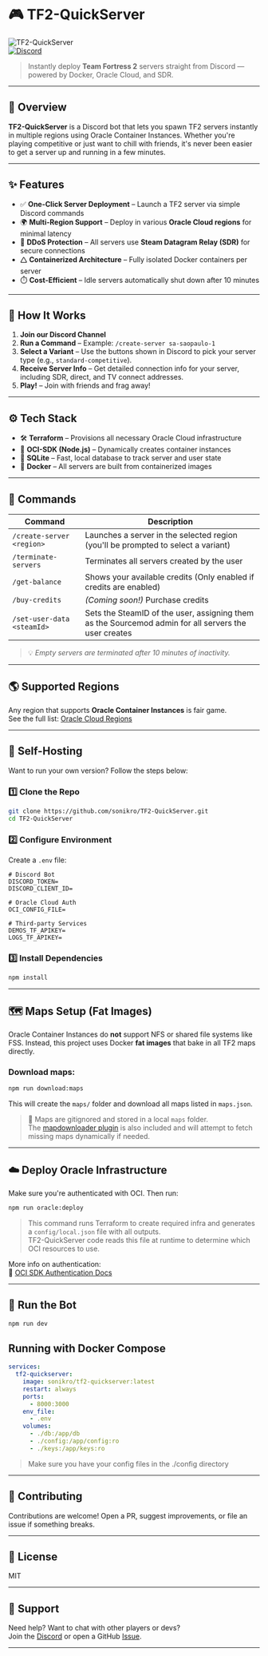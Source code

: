 # 🎮 TF2-QuickServer

![TF2-QuickServer](https://img.shields.io/badge/TF2-QuickServer-blue?style=for-the-badge&logo=steam)  
[![Discord](https://img.shields.io/discord/1359667090092458055?label=Join%20Our%20Discord&logo=discord&style=for-the-badge)](https://discord.gg/HfDgMj73cW)

> Instantly deploy **Team Fortress 2** servers straight from Discord — powered by Docker, Oracle Cloud, and SDR.

---

## 🚀 Overview

**TF2-QuickServer** is a Discord bot that lets you spawn TF2 servers instantly in multiple regions using Oracle Container Instances. Whether you're playing competitive or just want to chill with friends, it's never been easier to get a server up and running in a few minutes.

---

## ✨ Features

- ✅ **One-Click Server Deployment** – Launch a TF2 server via simple Discord commands  
- 🌍 **Multi-Region Support** – Deploy in various **Oracle Cloud regions** for minimal latency  
- 🔐 **DDoS Protection** – All servers use **Steam Datagram Relay (SDR)** for secure connections  
- 🛆 **Containerized Architecture** – Fully isolated Docker containers per server  
- ⏱️ **Cost-Efficient** – Idle servers automatically shut down after 10 minutes

---

## 🧐 How It Works

1. **Join our Discord Channel**
2. **Run a Command** – Example: `/create-server sa-saopaulo-1`
3. **Select a Variant** – Use the buttons shown in Discord to pick your server type (e.g., `standard-competitive`).
4. **Receive Server Info** – Get detailed connection info for your server, including SDR, direct, and TV connect addresses.
5. **Play!** – Join with friends and frag away!

---

## ⚙️ Tech Stack

- 🛠️ **Terraform** – Provisions all necessary Oracle Cloud infrastructure  
- 🧪 **OCI-SDK (Node.js)** – Dynamically creates container instances  
- 📂 **SQLite** – Fast, local database to track server and user state  
- 🐳 **Docker** – All servers are built from containerized images  

---

## 📘 Commands

| Command | Description |
|--------|-------------|
| `/create-server <region>` | Launches a server in the selected region (you'll be prompted to select a variant) |
| `/terminate-servers` | Terminates all servers created by the user |
| `/get-balance` | Shows your available credits (Only enabled if credits are enabled) |
| `/buy-credits` | *(Coming soon!)* Purchase credits |
| `/set-user-data <steamId>` | Sets the SteamID of the user, assigning them as the Sourcemod admin for all servers the user creates |

> 💡 *Empty servers are terminated after 10 minutes of inactivity.*

---

## 🌎 Supported Regions

Any region that supports **Oracle Container Instances** is fair game.  
See the full list: [Oracle Cloud Regions](https://www.oracle.com/cloud/public-cloud-regions/)

---

## 🔧 Self-Hosting

Want to run your own version? Follow the steps below:

### 1️⃣ Clone the Repo

```bash
git clone https://github.com/sonikro/TF2-QuickServer.git
cd TF2-QuickServer
```

### 2️⃣ Configure Environment

Create a `.env` file:

```env
# Discord Bot
DISCORD_TOKEN=
DISCORD_CLIENT_ID=

# Oracle Cloud Auth
OCI_CONFIG_FILE=

# Third-party Services
DEMOS_TF_APIKEY=
LOGS_TF_APIKEY=
```

### 3️⃣ Install Dependencies

```bash
npm install
```

---

## 🗺️ Maps Setup (Fat Images)

Oracle Container Instances do **not** support NFS or shared file systems like FSS. Instead, this project uses Docker **fat images** that bake in all TF2 maps directly.

### Download maps:

```bash
npm run download:maps
```

This will create the `maps/` folder and download all maps listed in `maps.json`.

> 📝 Maps are gitignored and stored in a local `maps` folder.  
> The [mapdownloader plugin](https://github.com/spiretf/mapdownloader) is also included and will attempt to fetch missing maps dynamically if needed.

---

## ☁️ Deploy Oracle Infrastructure

Make sure you're authenticated with OCI. Then run:

```bash
npm run oracle:deploy
```

> This command runs Terraform to create required infra and generates a `config/local.json` file with all outputs.  
> TF2-QuickServer code reads this file at runtime to determine which OCI resources to use.

More info on authentication:  
📖 [OCI SDK Authentication Docs](https://docs.oracle.com/en-us/iaas/Content/API/Concepts/sdk_authentication_methods.htm)

---

## 🧪 Run the Bot

```bash
npm run dev
```

## Running with Docker Compose

```yaml
services:
  tf2-quickserver:
    image: sonikro/tf2-quickserver:latest
    restart: always
    ports:
      - 8000:3000
    env_file:
      - .env
    volumes:
      - ./db:/app/db
      - ./config:/app/config:ro
      - ./keys:/app/keys:ro
```

> Make sure you have your config files in the ./config directory

---

## 🤝 Contributing

Contributions are welcome! Open a PR, suggest improvements, or file an issue if something breaks.

---

## 📜 License

MIT

---

## 💬 Support

Need help? Want to chat with other players or devs?  
Join the [Discord](https://discord.gg/HfDgMj73cW) or open a GitHub [Issue](https://github.com/sonikro/TF2-QuickServer/issues).

---